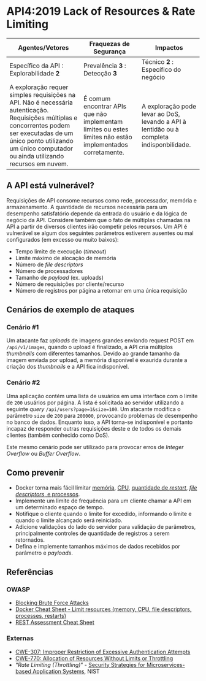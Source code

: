 API4:2019 Lack of Resources & Rate Limiting
===========================================

| Agentes/Vetores | Fraquezas de Segurança | Impactos |
| - | - | - |
| Específico da API : Explorabilidade **2** | Prevalência **3** : Detecção **3** | Técnico **2** : Específico do negócio |
| A exploração requer simples requisições na API. Não é necessária autenticação. Requisições múltiplas e concorrentes podem ser executadas de um único ponto utilizando um único computador ou ainda utilizando recursos em nuvem. | É comum encontrar APIs que não implementam limites ou estes limites não estão implementados corretamente. | A exploração pode levar ao DoS, levando a API à lentidão ou à completa indisponbilidade. |

## A API está vulnerável?

Requisições de API consome recursos como rede, processador, memória e armazenamento. A quantidade de recursos necessária para um desempenho satisfatório depende da entrada do usuário e da lógica de negócio da API. Considere também que o fato de múltiplas chamadas na API a partir de diversos clientes irão competir pelos recursos. Um API é vulnerável se algum dos seguintes parâmetros estiverem ausentes ou mal configurados (em excesso ou muito baixos):

* Tempo limite de execução (*timeout*)
* Limite máximo de alocação de memória
* Número de *file descriptors*
* Número de processadores
* Tamanho de *payload* (ex. uploads)
* Número de requisições por cliente/recurso
* Número de registros por página a retornar em uma única requisição

## Cenários de exemplo de ataques

### Cenário #1

Um atacante faz *uploads* de imagens grandes enviando request POST em `/api/v1/images`, quando o upload é finalizado, a API cria múltiplos *thumbnails* com diferentes tamanhos. Devido ao grande tamanho da imagem enviada por upload, a memória disponível é exaurida durante a criação dos *thumbnails* e a API fica indisponível.

### Cenário #2

Uma aplicação contém uma lista de usuários em uma interface com o limite de `200` usuários por página. A lista é solicitada ao servidor utilizando a seguinte *query* `/api/users?page=1&size=100`. Um atacante modifica o parâmetro `size` de `200` para `200000`, provocando problemas de desempenho no banco de dados. Enquanto isso, a API torna-se indisponível e portanto incapaz de responder outras requisições deste e de todos os demais clientes (também conhecido como DoS).

Este mesmo cenário pode ser utilizado para provocar erros de *Integer Overflow* ou *Buffer Overflow*.

## Como prevenir

* Docker torna mais fácil limitar [memória][1], [CPU][2], [quantidade de *restart*][3], [*file descriptors*, e processos][4].
* Implemente um limite de frequência para um cliente chamar a API em um determinado espaço de tempo.
* Notifique o cliente quando o limite for excedido, informando o limite e quando o limite alcançado será reiniciado.
* Adicione validações do lado do servidor para validação de parâmetros, principalmente controles de quantidade de registros a serem retornados.
* Defina e implemente tamanhos máximos de dados recebidos por parâmetro e *payloads*.

## Referências

### OWASP

* [Blocking Brute Force Attacks][5]
* [Docker Cheat Sheet - Limit resources (memory, CPU, file descriptors,
  processes, restarts)][6]
* [REST Assessment Cheat Sheet][7]

### Externas

* [CWE-307: Improper Restriction of Excessive Authentication Attempts][8]
* [CWE-770: Allocation of Resources Without Limits or Throttling][9]
* “_Rate Limiting (Throttling)_” - [Security Strategies for Microservices-based
  Application Systems][10], NIST

[1]: https://docs.docker.com/config/containers/resource_constraints/#memory
[2]: https://docs.docker.com/config/containers/resource_constraints/#cpu
[3]: https://docs.docker.com/engine/reference/commandline/run/#restart-policies---restart
[4]: https://docs.docker.com/engine/reference/commandline/run/#set-ulimits-in-container---ulimit
[5]: https://owasp.org/www-community/controls/Blocking_Brute_Force_Attacks
[6]: https://github.com/OWASP/CheatSheetSeries/blob/3a8134d792528a775142471b1cb14433b4fda3fb/cheatsheets/Docker_Security_Cheat_Sheet.md#rule-7---limit-resources-memory-cpu-file-descriptors-processes-restarts
[7]: https://github.com/OWASP/CheatSheetSeries/blob/3a8134d792528a775142471b1cb14433b4fda3fb/cheatsheets/REST_Assessment_Cheat_Sheet.md
[8]: https://cwe.mitre.org/data/definitions/307.html
[9]: https://cwe.mitre.org/data/definitions/770.html
[10]: https://nvlpubs.nist.gov/nistpubs/SpecialPublications/NIST.SP.800-204-draft.pdf
